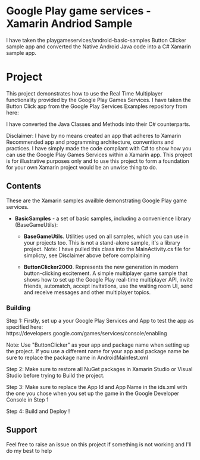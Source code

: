 Google Play game services - Xamarin Andriod Sample
===========================================
I have taken the playgameservices/android-basic-samples Button Clicker sample app and converted the Native Android Java code into a C# Xamarin sample app. 

# Project
This project demonstrates how to use the Real Time Multiplayer functionality provided by the Google Play Games Services. I have taken the Button Click app from the Google Play Services Examples repository from here:

I have converted the Java Classes and Methods into their C# counterparts.

Disclaimer: I have by no means created an app that adheres to Xamarin Recommended app and programming architecture, conventions and practices. I have simply made the code compliant with C# to show how you can use the Google Play Games Services within a Xamarin app. This project is for illustrative purposes only and to use this project to form a foundation for your own Xamarin project would be an unwise thing to do.

<h2>Contents</h2>

These are the Xamarin samples availble demonstrating Google Play game services.

* **BasicSamples** - a set of basic samples, including a convenience library (BaseGameUtils):

    * **BaseGameUtils**. Utilities used on all samples, which you can use in your projects too. This is not a stand-alone sample, it's a library project. Note: I have pulled this class into the MainActivity.cs file for simplicty, see Disclaimer above before complaining

    * **ButtonClicker2000**. Represents the new generation in modern button-clicking excitement. A simple multiplayer game sample that shows how to set up the Google Play real-time multiplayer API, invite friends, automatch, accept invitations, use the waiting room UI, send and receive messages and other multiplayer topics.

<h3>Building</h3>
Step 1: Firstly, set up a your Google Play Services and App to test the app as specified here:
https://developers.google.com/games/services/console/enabling

Note: Use "ButtonClicker" as your app and package name when setting up the project. If you use a different name for your app and package name be sure to replace the package name in AndroidMainfest.xml

Step 2: Make sure to restore all NuGet packages in Xamarin Studio or Visual Studio before trying to Build the project.

Step 3: Make sure to replace the App Id and App Name in the ids.xml with the one you chose when you set up the game in the Google Developer Console in Step 1

Step 4: Build and Deploy !

<h2>Support</h2>

Feel free to raise an issue on this project if something is not working and I'll do my best to help


